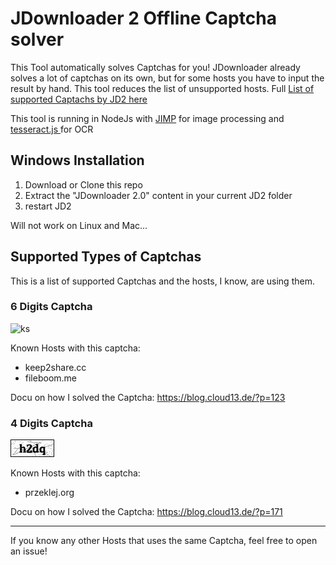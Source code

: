 # JDownloader 2 Offline Captcha solver
This Tool automatically solves Captchas for you! JDownloader already solves a lot of captchas on its own, but for some hosts you have to input the result by hand. This tool reduces the list of unsupported hosts. Full [List of supported Captachs by JD2 here](https://board.jdownloader.org/showthread.php?p=225515)

This tool is running in NodeJs with [JIMP](https://github.com/oliver-moran/jimp) for image processing and [tesseract.js ](https://github.com/naptha/tesseract.js) for OCR
## Windows Installation
1. Download or Clone this repo
2. Extract the "JDownloader 2.0" content in your current JD2 folder
3. restart JD2

Will not work on Linux and Mac...

## Supported Types of Captchas
This is a list of supported Captchas and the hosts, I know, are using them.
### 6 Digits Captcha
![ks](/docs/ksinput.gif)

Known Hosts with this captcha:
* keep2share.cc
* fileboom.me

Docu on how I solved the Captcha: https://blog.cloud13.de/?p=123

### 4 Digits Captcha
![ks](/docs/xFQIX.png)

Known Hosts with this captcha:
* przeklej.org

Docu on how I solved the Captcha: https://blog.cloud13.de/?p=171

---------------------
If you know any other Hosts that uses the same Captcha, feel free to open an issue!



